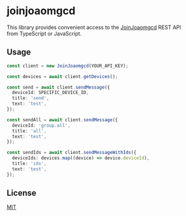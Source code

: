 # joinjoaomgcd

This library provides convenient access to the
[JoinJoaomgcd](https://joaoapps.com/join/) REST API from TypeScript or
JavaScript.

## Usage

```ts
const client = new JoinJoaomgcd(YOUR_API_KEY);

const devices = await client.getDevices();

const send = await client.sendMessage({
  deviceId: SPECIFIC_DEVICE_ID,
  title: 'send',
  text: 'test',
});

const sendAll = await client.sendMessage({
  deviceId: 'group.all',
  title: 'all',
  text: 'test',
});

const sendIds = await client.sendMessageWithIds({
  deviceIds: devices.map((device) => device.deviceId),
  title: 'ids',
  text: 'test',
});
```

## License

[MIT](./LICENSE.md)
